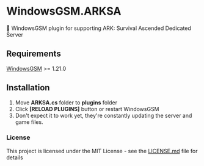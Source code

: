# WindowsGSM.ARKSA

🧩 WindowsGSM plugin for supporting ARK: Survival Ascended Dedicated Server

## Requirements
[WindowsGSM](https://github.com/WindowsGSM/WindowsGSM) >= 1.21.0

## Installation
1. Move **ARKSA.cs** folder to **plugins** folder
1. Click **[RELOAD PLUGINS]** button or restart WindowsGSM
2. Don't expect it to work yet, they're constantly updating the server and game files.

### License
This project is licensed under the MIT License - see the [LICENSE.md](https://github.com/simonghpub/WindowsGSM.ARKSA/blob/main/LICENSE) file for details
